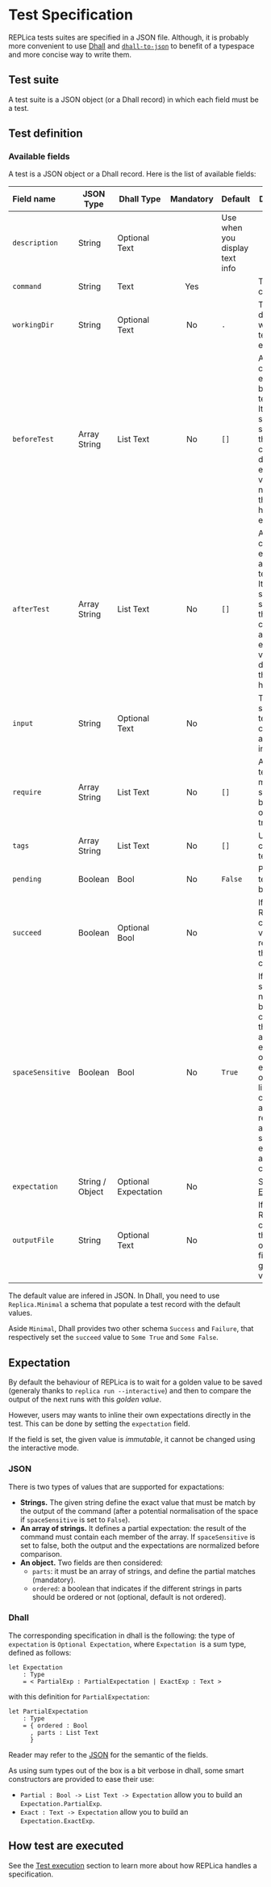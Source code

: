 # Test Specification

REPLica tests suites are specified in a JSON file.
Although, it is probably more convenient to use [Dhall][] and [`dhall-to-json`][] to benefit
of a typespace and more concise way to write them.

## Test suite

A test suite is a JSON object (or a Dhall record) in which each field must be a test.

## Test definition

### Available fields

A test is a JSON object or a Dhall record.
Here is the list of available fields:

| Field name | JSON Type | Dhall Type | Mandatory | Default | Description |
| :--------- | --------- | ---------- | :-------: | ------- | ----------- |
| `description` | String | Optional Text |  | Use when you display text info |
| `command`  | String | Text | Yes | | The tested command. |
| `workingDir` | String | Optional Text | No | `.` |  The directory where the test is executed |
| `beforeTest` | Array String | List Text | No | `[]` | A list of command to execute before the test. <br /> It is ran in a separated shell and thus you can't declare environment variables needed for the test here, for example. |
| `afterTest` | Array String | List Text | No | `[]` | A list of command to execute after the test. <br /> It is ran in a separated shell and thus you can't access the environment variables declared in the test here. |
| `input` | String | Optional Text | No | | Text that is sent to the test command as standard input |
| `require` | Array String | List Text | No | `[]` | A list of tests that must succeed before this one can be triggered
| `tags` | Array String | List Text | No | `[]` | Used to classify tests |
| `pending` | Boolean | Bool | No | `False` | Pending tests won't be executed |
| `succeed` | Boolean | Optional Bool | No | | If set, REPLica will check the value returned by the command |
| `spaceSensitive` | Boolean | Bool | No | `True` | If set, the spaces are normalized before comparing the given and expected output: each chunk of space-like character are replaced by a single space and empty-lines are not considered |
| `expectation` | String / Object | Optional Expectation | No | | See [Expectation](#Expectation) |
| `outputFile` | String | Optional Text | No | | If set. REPLica will compare the content of the given file to a golden value. |

The default value are infered in JSON.
In Dhall, you need to use `Replica.Minimal` a schema that populate a test record with the default
values.

Aside `Minimal`, Dhall provides two other schema `Success` and `Failure`, that respectively
set the `succeed` value to `Some True` and `Some False`.

## Expectation

By default the behaviour of REPLica is to wait for a golden value to be saved
(generaly thanks to `replica run --interactive`) and then to compare the output of the
next runs with this _golden value_.

However, users may wants to inline their own expectations directly in the test.
This can be done by setting the `expectation` field.

If the field is set, the given value is _immutable_,
it cannot be changed using the interactive mode.

### JSON

There is two types of values that are supported for expactations:

- **Strings.** The given string define the exact value that must be match by the output of the
  command (after a potential normalisation of the space if `spaceSensitive` is set to `False`).
- **An array of strings.** It defines a partial expectation: the result of the command must contain
  each member of the array. If `spaceSensitive` is set to false, both the output and the
  expectations are normalized before comparison.
- **An object.** Two fields are then considered:
    - `parts`: it must be an array of strings, and define the partial matches (mandatory).
    - `ordered`: a boolean that indicates if the different strings in parts should be ordered or
      not (optional, default is not ordered).

### Dhall

The corresponding specification in dhall is the following:
the type of `expectation` is `Optional Expectation`,
where `Expectation `is a sum type, defined as follows:

```
let Expectation
    : Type
    = < PartialExp : PartialExpectation | ExactExp : Text >
```

with this definition for `PartialExpectation`:

```
let PartialExpectation
    : Type
    = { ordered : Bool
      , parts : List Text
      }
```

Reader may refer to the [JSON](#JSON) for the semantic of the fields.

As using sum types out of the box is a bit verbose in dhall, some smart constructors are provided
to ease their use:

- `Partial : Bool -> List Text -> Expectation` allow you to build an `Expectation.PartialExp`.
- `Exact : Text -> Expectation` allow you to build an `Expectation.ExactExp`.

## How test are executed

See the [Test execution][] section to learn more about how REPLica handles a specification.

[Dhall]: https://dhall-lang.org/
[`dhall-to-json`]: https://github.com/dhall-lang/dhall-haskell/blob/master/dhall-json/README.md
[Test execution]: ./TestExecution.md
